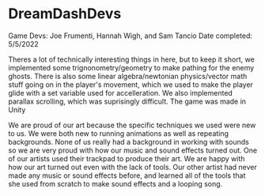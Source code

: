 # DreamDashDevs

Game Devs: Joe Frumenti, Hannah Wigh, and Sam Tancio 
Date completed: 5/5/2022 

Theres a lot of technically interesting things in here, but to keep it short, we implemented some trignonometry/geometry 
to make pathing for the enemy ghosts. There is also some linear algebra/newtonian physics/vector math stuff going on in 
the player's movement, which we used to make the player glide with a set variable used for accelleration. We also implemented
parallax scrolling, which was suprisingly difficult. The game was made in Unity

We are proud of our art because the specific techniques we used were new to us. We were both new to running 
animations as well as repeating backgrounds. None of us really had a background in working with sounds so we are 
very proud with how our music and sound effects turned out. One of our artists used their trackpad to produce their 
art. We are happy with how our art turned out even with the lack of tools. Our other artist had never made any music or sound effects before,
and learned all of the tools that she used from scratch to make sound effects and a looping song.
